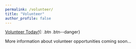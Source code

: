 ```yaml
---
permalink: /volunteer/
title: "Volunteer"
author_profile: false
---
```


[Volunteer Today!](https://forms.gle/dbuY4cadswvK9ufcA){: .btn .btn--danger}

More information about volunteer opportunities coming soon...
